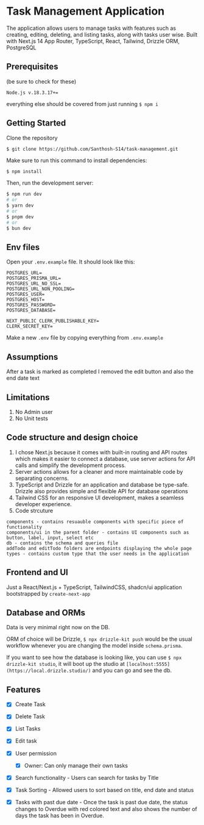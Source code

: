 # Task Management Application

The application allows users to manage tasks with features such as creating, editing, deleting, and listing tasks, along with tasks user wise. Built with Next.js 14 App Router, TypeScript, React, Tailwind, Drizzle ORM, PostgreSQL

## Prerequisites

(be sure to check for these)

```
Node.js v.18.3.17+=
```

everything else should be covered from just running `$ npm i`

## Getting Started

Clone the repository

```base
$ git clone https://github.com/Santhosh-S14/task-management.git
```

Make sure to run this command to install dependencies:

```bash
$ npm install
```

Then, run the development server:

```bash
$ npm run dev
# or
$ yarn dev
# or
$ pnpm dev
# or
$ bun dev
```

## Env files

Open your `.env.example` file. It should look like this:

```
POSTGRES_URL=
POSTGRES_PRISMA_URL=
POSTGRES_URL_NO_SSL=
POSTGRES_URL_NON_POOLING=
POSTGRES_USER=
POSTGRES_HOST=
POSTGRES_PASSWORD=
POSTGRES_DATABASE=

NEXT_PUBLIC_CLERK_PUBLISHABLE_KEY=
CLERK_SECRET_KEY=
```

Make a new `.env` file by copying everything from `.env.example`

## Assumptions
After a task is marked as completed I removed the edit button and also the end date text

## Limitations
1. No Admin user
2. No Unit tests

## Code structure and design choice

1. I chose Next.js because it comes with built-in routing and API routes which makes it easier to connect a database, use server actions for API calls and simplify the development process.
2. Server actions allows for a cleaner and more maintainable code by separating concerns. 
3. TypeScript and Drizzle for an application and database be type-safe. Drizzle also provides simple and flexible API for database operations
4. Tailwind CSS for an responsive UI development, makes a seamless developer experience.
5. Code strcuture
```
components - contains resuauble components with specific piece of functionality
components/ui in the parent folder - contains UI components such as button, label, input, select etc
db - contains the schema and queries file
addTodo and editTodo folders are endpoints displaying the whole page
types - contains custom type that the user needs in the application
```

## Frontend and UI

Just a React/Next.js + TypeScript, TailwindCSS, shadcn/ui application bootstrapped by `create-next-app`

## Database and ORMs

Data is very minimal right now on the DB.

ORM of choice will be Drizzle, `$ npx drizzle-kit push` would be the usual workflow whenever you are changing the model inside `schema.prisma`.

If you want to see how the database is looking like, you can use `$ npx drizzle-kit studio`, it will boot up the studio at `[localhost:5555](https://local.drizzle.studio/)` and you can go and see the db.

## Features
- [x] Create Task
- [x] Delete Task
- [x] List Tasks
- [x] Edit task
- [x] User permission
  - [x] Owner: Can only manage their own tasks
- [x] Search functionality - Users can search for tasks by Title
- [x] Task Sorting - Allowed users to sort based on title, end date and status
- [x] Tasks with past due date - Once the task is past due date, the status changes to Overdue with red colored text and also shows the number of days the task has been in Overdue.


